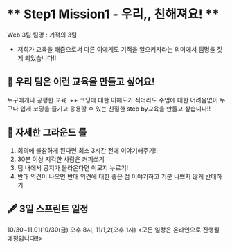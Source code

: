 # ** Step1 Mission1 - 우리,, 친해져요! **
Web 3팀
팀명 : 기적의 3팀
- 저희가 교육을 해줌으로써 다른 이에게도 기적을 일으키자라는 의미에서 팀명을 짓게 되었습니다!!

## 📄 우리 팀은 이런 교육을 만들고 싶어요!
누구에게나 공평한 교육 
++ 코딩에 대한 이해도가 적더라도 수업에 대한 어려움없이 누구나 쉽게 코딩을 즐기고 응용할 수 있는 친절한 step by교육을 만들고 싶습니다!! 

## 📌 자세한 그라운드 룰
1. 회의에 불참하게 된다면 최소 3시간 전에 이야기해주기!!
2. 30분 이상 지각한 사람은 커피쏘기
3. 팀 내에서 공지가 올라온다면 이모지 누르기!
4. 반대 의견이 나오면 반대 의견에 대한 좋은 점 이야기하고 기분 나쁘지 않게 반대하기.

## 🖋 3일 스프린트 일정
10/30~11.01(10/30(금) 오후 8시, 11/1,2(오후 1시)
<모든 일정은 온라인으로 진행될 예정입니다!!>
